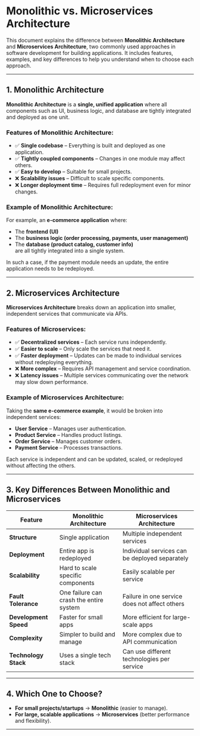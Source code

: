 # **Monolithic vs. Microservices Architecture**  

This document explains the difference between **Monolithic Architecture** and **Microservices Architecture**, two commonly used approaches in software development for building applications. It includes features, examples, and key differences to help you understand when to choose each approach.

---

## **1. Monolithic Architecture**  
**Monolithic Architecture** is a **single, unified application** where all components such as UI, business logic, and database are tightly integrated and deployed as one unit.  

### **Features of Monolithic Architecture:**  
- ✅ **Single codebase** – Everything is built and deployed as one application.  
- ✅ **Tightly coupled components** – Changes in one module may affect others.  
- ✅ **Easy to develop** – Suitable for small projects.  
- ❌ **Scalability issues** – Difficult to scale specific components.  
- ❌ **Longer deployment time** – Requires full redeployment even for minor changes.

### **Example of Monolithic Architecture:**  
For example, an **e-commerce application** where:
- The **frontend (UI)**
- The **business logic (order processing, payments, user management)**
- The **database (product catalog, customer info)**  
are all tightly integrated into a single system.

In such a case, if the payment module needs an update, the entire application needs to be redeployed.

---

## **2. Microservices Architecture**  
**Microservices Architecture** breaks down an application into smaller, independent services that communicate via APIs.

### **Features of Microservices:**  
- ✅ **Decentralized services** – Each service runs independently.  
- ✅ **Easier to scale** – Only scale the services that need it.  
- ✅ **Faster deployment** – Updates can be made to individual services without redeploying everything.  
- ❌ **More complex** – Requires API management and service coordination.  
- ❌ **Latency issues** – Multiple services communicating over the network may slow down performance.

### **Example of Microservices Architecture:**  
Taking the **same e-commerce example**, it would be broken into independent services:
- **User Service** – Manages user authentication.  
- **Product Service** – Handles product listings.  
- **Order Service** – Manages customer orders.  
- **Payment Service** – Processes transactions.  

Each service is independent and can be updated, scaled, or redeployed without affecting the others.

---

## **3. Key Differences Between Monolithic and Microservices**  

| Feature              | **Monolithic Architecture**    | **Microservices Architecture**   |
|----------------------|---------------------------------|-----------------------------------|
| **Structure**         | Single application              | Multiple independent services    |
| **Deployment**        | Entire app is redeployed        | Individual services can be deployed separately |
| **Scalability**       | Hard to scale specific components| Easily scalable per service       |
| **Fault Tolerance**   | One failure can crash the entire system | Failure in one service does not affect others |
| **Development Speed** | Faster for small apps           | More efficient for large-scale apps |
| **Complexity**        | Simpler to build and manage     | More complex due to API communication |
| **Technology Stack**  | Uses a single tech stack       | Can use different technologies per service |

---

## **4. Which One to Choose?**  
- **For small projects/startups** → **Monolithic** (easier to manage).  
- **For large, scalable applications** → **Microservices** (better performance and flexibility).

---
